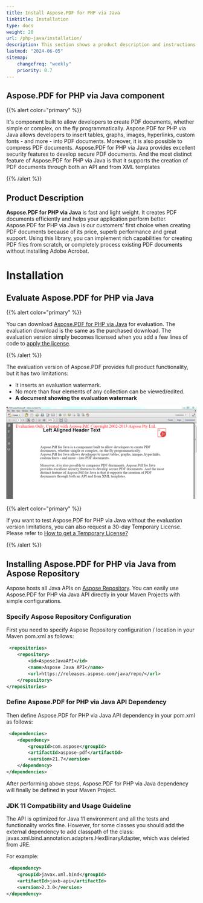 ```yaml
---
title: Install Aspose.PDF for PHP via Java
linktitle: Installation
type: docs
weight: 20
url: /php-java/installation/
description: This section shows a product description and instructions for installing Aspose.PDF for PHP via Java on your own, as well as using NuGet.
lastmod: "2024-06-05"
sitemap:
    changefreq: "weekly"
    priority: 0.7
---
```


## Aspose.PDF for PHP via Java component

{{% alert color="primary" %}}

It's component built to allow developers to create PDF documents, whether simple or complex, on the fly programmatically. Aspose.PDF for PHP via Java allows developers to insert tables, graphs, images, hyperlinks, custom fonts - and more - into PDF documents. Moreover, it is also possible to compress PDF documents. Aspose.PDF for PHP via Java provides excellent security features to develop secure PDF documents. And the most distinct feature of Aspose.PDF for PHP via Java is that it supports the creation of PDF documents through both an API and from XML templates

{{% /alert %}}

## Product Description

**Aspose.PDF for PHP via Java** is fast and light weight. It creates PDF documents efficiently and helps your application perform better. Aspose.PDF for PHP via Java is our customers’ first choice when creating PDF documents because of its price, superb performance and great support.
Using this library, you can implement rich capabilities for creating PDF files from scratch, or completely process existing PDF documents without installing Adobe Acrobat.

# Installation

## Evaluate Aspose.PDF for PHP via Java

{{% alert color="primary" %}}

You can download [Aspose.PDF for PHP via Java](https://releases.aspose.com/java/repo/com/aspose/aspose-pdf/) for evaluation. The evaluation download is the same as the purchased download. The evaluation version simply becomes licensed when you add a few lines of code to [apply the license](/pdf/java/licensing/).

{{% /alert %}}

The evaluation version of Aspose.PDF provides full product functionality, but it has two limitations:

- It inserts an evaluation watermark.
- No more than four elements of any collection can be viewed/edited.
- **A document showing the evaluation watermark**

![Evaluate of Aspose.PDF](evaluate-aspose-pdf_1.png)

{{% alert color="primary" %}}

If you want to test Aspose.PDF for PHP via Java without the evaluation version limitations, you can also request a 30-day Temporary License. Please refer to [How to get a Temporary License?](https://purchase.aspose.com/temporary-license)

{{% /alert %}}

## Installing Aspose.PDF for PHP via Java from Aspose Repository

Aspose hosts all Java APIs on [Aspose Repository](https://releases.aspose.com/java/repo/com/aspose/aspose-pdf/). You can easily use Aspose.PDF for PHP via Java API directly in your Maven Projects with simple configurations.

### Specify Aspose Repository Configuration

First you need to specify Aspose Repository configuration / location in your Maven pom.xml as follows:

```xml
 <repositories>
    <repository>
        <id>AsposeJavaAPI</id>
        <name>Aspose Java API</name>
        <url>https://releases.aspose.com/java/repo/</url>
    </repository>
</repositories>
```

### Define Aspose.PDF for PHP via Java API Dependency

Then define Aspose.PDF for PHP via Java API dependency in your pom.xml as follows:

```xml
 <dependencies>
    <dependency>
        <groupId>com.aspose</groupId>
        <artifactId>aspose-pdf</artifactId>
        <version>21.7</version>
    </dependency>
</dependencies>
```

After performing above steps, Aspose.PDF for PHP via Java dependency will finally be defined in your Maven Project.

### JDK 11 Compatibility and Usage Guideline

The API is optimized for Java 11 environment and all the tests and functionality works fine. However, for some classes you should add the external dependency to add classpath of the class: javax.xml.bind.annotation.adapters.HexBinaryAdapter, which was deleted from JRE.

For example:

```xml
 <dependency>
    <groupId>javax.xml.bind</groupId>
    <artifactId>jaxb-api</artifactId>
    <version>2.3.0</version>
</dependency>
```

